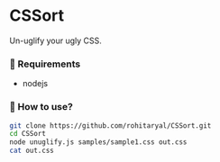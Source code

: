 # CSSort
Un-uglify your ugly CSS.

### 📁 Requirements
- nodejs

### 🍭 How to use?
```bash
git clone https://github.com/rohitaryal/CSSort.git
cd CSSort
node unuglify.js samples/sample1.css out.css
cat out.css
```